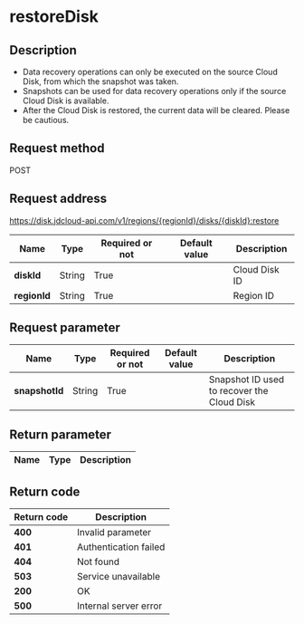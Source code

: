 # restoreDisk


## Description
-   Data recovery operations can only be executed on the source Cloud Disk, from which the snapshot was taken.
-   Snapshots can be used for data recovery operations only if the source Cloud Disk is available.
-   After the Cloud Disk is restored, the current data will be cleared. Please be cautious.


## Request method
POST

## Request address
https://disk.jdcloud-api.com/v1/regions/{regionId}/disks/{diskId}:restore

|Name|Type|Required or not|Default value|Description|
|---|---|---|---|---|
|**diskId**|String|True||Cloud Disk ID|
|**regionId**|String|True||Region ID|

## Request parameter
|Name|Type|Required or not|Default value|Description|
|---|---|---|---|---|
|**snapshotId**|String|True||Snapshot ID used to recover the Cloud Disk|


## Return parameter
|Name|Type|Description|
|---|---|---|



## Return code
|Return code|Description|
|---|---|
|**400**|Invalid parameter|
|**401**|Authentication failed|
|**404**|Not found|
|**503**|Service unavailable|
|**200**|OK|
|**500**|Internal server error|
